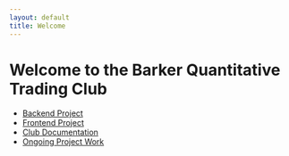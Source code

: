 ```yaml
---
layout: default
title: Welcome
---
```



# Welcome to the Barker Quantitative Trading Club
- [Backend Project](https://barker-quantitative-trading.github.io/Backend/)
- [Frontend Project](https://barker-quantitative-trading.github.io/Frontend/)
- [Club Documentation](https://barker-quantitative-trading.github.io/Club-Documentation/)
- [Ongoing Project Work](https://barker-quantitative-trading.github.io/Ongoing-Project-Work/)

